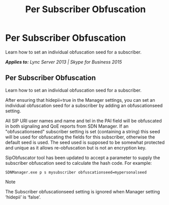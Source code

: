﻿---
title: Per Subscriber Obfuscation
TOCTitle: Per Subscriber Obfuscation
ms:assetid: d7fee767-9dbb-4ec0-9d20-3de741e79079
ms:mtpsurl: https://msdn.microsoft.com/en-us/library/Mt683864(v=office.16)
ms:contentKeyID: 72245470
ms.date: 02/27/2017
mtps_version: v=office.16
---

# Per Subscriber Obfuscation

Learn how to set an individual obfuscation seed for a subscriber.


_**Applies to:** Lync Server 2013 | Skype for Business 2015_

## Per Subscriber Obfuscation

Learn how to set an individual obfuscation seed for a subscriber.

After ensuring that hidepii=true in the Manager settings, you can set an individual obfuscation seed for a subscriber by adding an obfuscationseed setting.

All SIP URI user names and name and tel in the PAI field will be obfuscated in both signaling and QoE reports from SDN Manager. If an "obfuscationseed" subscriber setting is set (containing a string) this seed will be used for obfuscating the fields for this subscriber, otherwise the default seed is used. The seed used is supposed to be somewhat protected and unique as it allows re-obfuscation but is not an encryption key.

SipObfuscator tool has been updated to accept a parameter to supply the subscriber obfuscation seed to calculate the hash code. For example:

    SDNManager.exe p s mysubscriber obfuscationseed=mypersonalseed 


> [!NOTE]
> <P>The Subscriber obfuscationseed setting is ignored when Manager setting ‘hidepii’ is ‘false’.</P>


